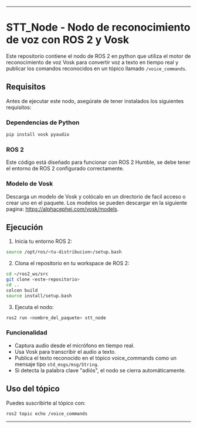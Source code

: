 ***

# STT_Node - Nodo de reconocimiento de voz con ROS 2 y Vosk 
Este repositorio contiene el nodo de ROS 2 en python que utiliza el motor de reconocimiento de voz Vosk para convertir voz a texto en tiempo real y publicar los comandos reconocidos en un tópico llamado `/voice_commands`.

## Requisitos
Antes de ejecutar este nodo, asegúrate de tener instalados los siguientes requisitos:

### Dependencias de Python
```bash
pip install vosk pyaudio
```
### ROS 2 
Este código está diseñado para funcionar con ROS 2 Humble, se debe tener el entorno de ROS 2 configurado correctamente.

### Modelo de Vosk
Descarga un modelo de Vosk y colócalo en un directorio de facil acceso o crear uno en el paquete. Los modelos se pueden descargar en la siguiente pagina: https://alphacephei.com/vosk/models.

## Ejecución

1. Inicia tu entorno ROS 2:

```bash
source /opt/ros/<tu-distribucion>/setup.bash
```

2. Clona el repositorio en tu workspace de ROS 2:
   
```bash
cd ~/ros2_ws/src
git clone <este-repositorio>
cd ..
colcon build
source install/setup.bash
```
3. Ejecuta el nodo:

```bash
ros2 run <nombre_del_paquete> stt_node
```
### Funcionalidad

* Captura audio desde el micrófono en tiempo real.
* Usa Vosk para transcribir el audio a texto.
* Publica el texto reconocido en el tópico voice_commands como un mensaje tipo `std_msgs/msg/String`.
* Si detecta la palabra clave "adiós", el nodo se cierra automáticamente.

## Uso del tópico
Puedes suscribirte al tópico con:
```bash
ros2 topic echo /voice_commands
```


***
